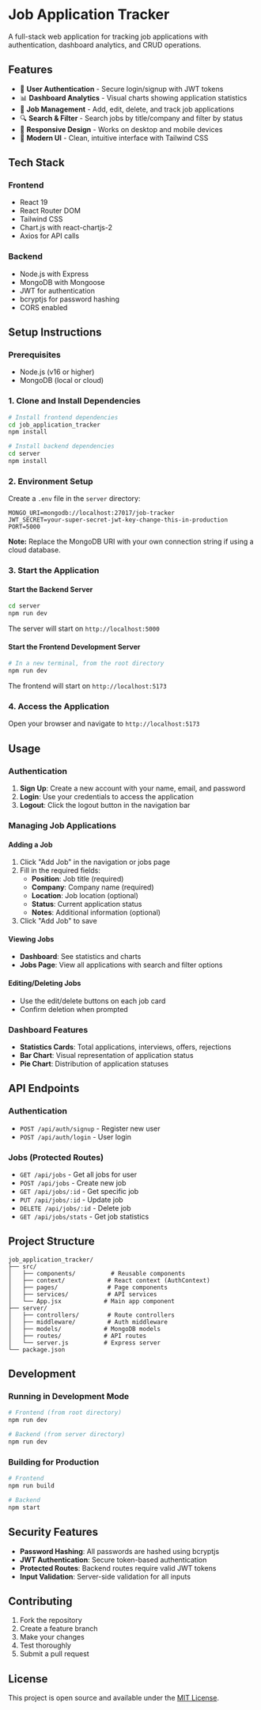 # Job Application Tracker

A full-stack web application for tracking job applications with authentication, dashboard analytics, and CRUD operations.

## Features

- 🔐 **User Authentication** - Secure login/signup with JWT tokens
- 📊 **Dashboard Analytics** - Visual charts showing application statistics
- 📝 **Job Management** - Add, edit, delete, and track job applications
- 🔍 **Search & Filter** - Search jobs by title/company and filter by status
- 📱 **Responsive Design** - Works on desktop and mobile devices
- 🎨 **Modern UI** - Clean, intuitive interface with Tailwind CSS

## Tech Stack

### Frontend

- React 19
- React Router DOM
- Tailwind CSS
- Chart.js with react-chartjs-2
- Axios for API calls

### Backend

- Node.js with Express
- MongoDB with Mongoose
- JWT for authentication
- bcryptjs for password hashing
- CORS enabled

## Setup Instructions

### Prerequisites

- Node.js (v16 or higher)
- MongoDB (local or cloud)

### 1. Clone and Install Dependencies

```bash
# Install frontend dependencies
cd job_application_tracker
npm install

# Install backend dependencies
cd server
npm install
```

### 2. Environment Setup

Create a `.env` file in the `server` directory:

```env
MONGO_URI=mongodb://localhost:27017/job-tracker
JWT_SECRET=your-super-secret-jwt-key-change-this-in-production
PORT=5000
```

**Note:** Replace the MongoDB URI with your own connection string if using a cloud database.

### 3. Start the Application

#### Start the Backend Server

```bash
cd server
npm run dev
```

The server will start on `http://localhost:5000`

#### Start the Frontend Development Server

```bash
# In a new terminal, from the root directory
npm run dev
```

The frontend will start on `http://localhost:5173`

### 4. Access the Application

Open your browser and navigate to `http://localhost:5173`

## Usage

### Authentication

1. **Sign Up**: Create a new account with your name, email, and password
2. **Login**: Use your credentials to access the application
3. **Logout**: Click the logout button in the navigation bar

### Managing Job Applications

#### Adding a Job

1. Click "Add Job" in the navigation or jobs page
2. Fill in the required fields:
   - **Position**: Job title (required)
   - **Company**: Company name (required)
   - **Location**: Job location (optional)
   - **Status**: Current application status
   - **Notes**: Additional information (optional)
3. Click "Add Job" to save

#### Viewing Jobs

- **Dashboard**: See statistics and charts
- **Jobs Page**: View all applications with search and filter options

#### Editing/Deleting Jobs

- Use the edit/delete buttons on each job card
- Confirm deletion when prompted

### Dashboard Features

- **Statistics Cards**: Total applications, interviews, offers, rejections
- **Bar Chart**: Visual representation of application status
- **Pie Chart**: Distribution of application statuses

## API Endpoints

### Authentication

- `POST /api/auth/signup` - Register new user
- `POST /api/auth/login` - User login

### Jobs (Protected Routes)

- `GET /api/jobs` - Get all jobs for user
- `POST /api/jobs` - Create new job
- `GET /api/jobs/:id` - Get specific job
- `PUT /api/jobs/:id` - Update job
- `DELETE /api/jobs/:id` - Delete job
- `GET /api/jobs/stats` - Get job statistics

## Project Structure

```
job_application_tracker/
├── src/
│   ├── components/          # Reusable components
│   ├── context/            # React context (AuthContext)
│   ├── pages/              # Page components
│   ├── services/           # API services
│   └── App.jsx            # Main app component
├── server/
│   ├── controllers/        # Route controllers
│   ├── middleware/         # Auth middleware
│   ├── models/            # MongoDB models
│   ├── routes/            # API routes
│   └── server.js          # Express server
└── package.json
```

## Development

### Running in Development Mode

```bash
# Frontend (from root directory)
npm run dev

# Backend (from server directory)
npm run dev
```

### Building for Production

```bash
# Frontend
npm run build

# Backend
npm start
```

## Security Features

- **Password Hashing**: All passwords are hashed using bcryptjs
- **JWT Authentication**: Secure token-based authentication
- **Protected Routes**: Backend routes require valid JWT tokens
- **Input Validation**: Server-side validation for all inputs

## Contributing

1. Fork the repository
2. Create a feature branch
3. Make your changes
4. Test thoroughly
5. Submit a pull request

## License

This project is open source and available under the [MIT License](LICENSE).
